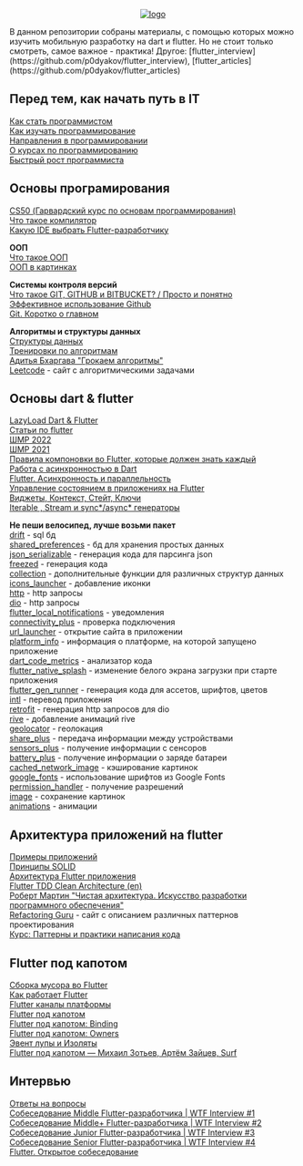 <p align="center">
  <a href="https://raw.githubusercontent.com/p-zahar/flutter_roadmap">
    <img alt="logo" src="https://raw.githubusercontent.com/p-zahar/flutter_roadmap/main/logo.png">
  </a>
</p>
В данном репозитории собраны материалы, с помощью которых можно изучить мобильную разработку на dart и flutter. Но не стоит только смотреть, самое важное - практика!  
Другое: [flutter_interview](https://github.com/p0dyakov/flutter_interview), [flutter_articles](https://github.com/p0dyakov/flutter_articles)

## Перед тем, как начать путь в IT
[Как стать программистом](https://www.youtube.com/watch?v=fJ2AxT3qHPE)  
[Как изучать программирование](https://www.youtube.com/watch?v=vNJKhmewonk)  
[Направления в программировании](https://www.youtube.com/watch?v=4XKrlOh3Iek)  
[О курсах по программированию](https://www.youtube.com/watch?v=7Mw0AkD_sgg)  
[Быстрый рост программиста](https://www.youtube.com/watch?v=JtOWQTCs_80)   

## Основы програмирования  
[CS50 (Гарвардский курс по основам программирования)](https://www.youtube.com/watch?v=Sy_wba7l1UU&list=PLawfWYMUziZqyUL5QDLVbe3j5BKWj42E5)  
[Что такое компилятор](https://medium.com/nuances-of-programming/%D1%87%D1%82%D0%BE-%D1%82%D0%B0%D0%BA%D0%BE%D0%B5-%D0%BA%D0%BE%D0%BC%D0%BF%D0%B8%D0%BB%D1%8F%D1%82%D0%BE%D1%80-3bcd06dca522)  
[Какую IDE выбрать Flutter-разработчику](https://academy.mediasoft.team/article/kakuyu-ide-vybrat-android-flutter-i-ios-razrabotchiku/)  

**ООП**  
[Что такое ООП](https://ru.wikipedia.org/wiki/%D0%9E%D0%B1%D1%8A%D0%B5%D0%BA%D1%82%D0%BD%D0%BE-%D0%BE%D1%80%D0%B8%D0%B5%D0%BD%D1%82%D0%B8%D1%80%D0%BE%D0%B2%D0%B0%D0%BD%D0%BD%D0%BE%D0%B5_%D0%BF%D1%80%D0%BE%D0%B3%D1%80%D0%B0%D0%BC%D0%BC%D0%B8%D1%80%D0%BE%D0%B2%D0%B0%D0%BD%D0%B8%D0%B5)  
[ООП в картинках](https://habr.com/ru/post/463125/)  

**Системы контроля версий**  
[Что такое GIT, GITHUB и BITBUCKET? / Просто и понятно](https://www.youtube.com/watch?v=ykyERvz17LE)  
[Эффективное использование Github](https://habr.com/ru/company/2gis/blog/306166/)  
[Git. Коротко о главном](https://habr.com/ru/post/588801/)  

**Алгоритмы и структуры данных**  
[Структуры данных](https://habr.com/ru/post/422259/)  
[Тренировки по алгоритмам](https://www.youtube.com/playlist?list=PL6Wui14DvQPySdPv5NUqV3i8sDbHkCKC5)  
[Адитья Бхаргава "Грокаем алгоритмы"](https://vk.com/doc44301783_448824849?hash=kIzYkhoq6jGrHzZ35vBPqPL7nKZSMqgejURq9aHd9pc&dl=6JcvTX9YucqFm8BufObBvZxWfrCKPN5DQFe0wsd2sQ4)  
[Leetcode](https://leetcode.com/problemset/all/) - сайт с алгоритмическими задачами  

## Основы dart & flutter
[LazyLoad Dart & Flutter](https://www.youtube.com/c/LearnDartFlutter/videos?view=0&sort=da&flow=grid)  
[Статьи по flutter](https://github.com/p-zahar/flutter_articles)  
[ШМР 2022](https://www.youtube.com/playlist?list=PLQC2_0cDcSKAcQQjPdi77FUF8LYoLZHoO)  
[ШМР 2021](https://www.youtube.com/playlist?list=PLQC2_0cDcSKBB4F8y-V_lB2HiFYSWIgYW)  
[Правила компоновки во Flutter, которые должен знать каждый](https://habr.com/ru/post/500210/)  
[Работа с асинхронностью в Dart](https://habr.com/ru/company/surfstudio/blog/539362/)  
[Flutter. Асинхронность и параллельность](https://habr.com/ru/post/497278/)  
[Управление состоянием в приложениях на Flutter](https://habr.com/ru/post/424765/)   
[Виджеты, Контекст, Стейт, Ключи](https://www.youtube.com/watch?v=9LvO7xkueT4)  
[Iterable , Stream и sync*/async* генераторы](https://www.youtube.com/watch?v=SZGG7uTBXJ4)   

**Не пеши велосипед, лучше возьми пакет**  
[drift](https://pub.dev/packages/drift) - sql бд  
[shared_preferences](https://pub.dev/packages/shared_preferences) - бд для хранения простых данных  
[json_serializable](https://pub.dev/packages/json_serializable) - генерация кода для парсинга json  
[freezed](https://pub.dev/packages/freezed) - генерация кода   
[collection](https://pub.dev/packages/collection) - дополнительные функции для различных структур данных  
[icons_launcher](https://pub.dev/packages/collection) - добавление иконки  
[http](https://pub.dev/packages/http) - http запросы  
[dio](https://pub.dev/packages/dio) - http запросы  
[flutter_local_notifications](https://pub.dev/packages/flutter_local_notifications) - уведомления   
[connectivity_plus](https://pub.dev/packages/connectivity_plus) - проверка подключения    
[url_launcher](https://pub.dev/packages/url_launcher) - открытие сайта в приложении  
[platform_info](https://pub.dev/packages/platform_info) - информация о платформе, на которой запущено приложение  
[dart_code_metrics](https://pub.dev/packages/dart_code_metrics) - анализатор кода  
[flutter_native_splash](https://pub.dev/packages/flutter_native_splash) - изменение белого экрана загрузки при старте приложения  
[flutter_gen_runner](https://pub.dev/packages/flutter_gen_runner) - генерация кода для ассетов, шрифтов, цветов  
[intl](https://pub.dev/packages/intl) - перевод приложения  
[retrofit](https://pub.dev/packages/retrofit) - генерация http запросов для dio  
[rive](https://pub.dev/packages/rive) - добавление анимаций rive  
[geolocator](https://pub.dev/packages/geolocator) - геолокация  
[share_plus](https://pub.dev/packages/share_plus) - передача информации между устройствами  
[sensors_plus](https://pub.dev/packages/sensors_plus) - получение информации с сенсоров  
[battery_plus](https://pub.dev/packages/battery_plus) - получение информации о заряде батареи  
[cached_network_image](https://pub.dev/packages/cached_network_image) - кэширование картинок  
[google_fonts](https://pub.dev/packages/google_fonts) - использование шрифтов из Google Fonts  
[permission_handler](https://pub.dev/packages/permission_handler) - получение разрешений  
[image](https://pub.dev/packages/image) - сохранение картинок  
[animations](https://pub.dev/packages/animations) - анимации  

## Архитектура приложений на flutter
[Примеры приложений](https://github.com/stars/p-zahar/lists/examples)   
[Принципы SOLID](https://habr.com/ru/company/jugru/blog/446562/)   
[Архитектура Flutter приложения](https://www.youtube.com/watch?v=2umUZX4bAt0)  
[Flutter TDD Clean Architecture (en)](https://www.youtube.com/watch?v=KjE2IDphA_U&list=PLB6lc7nQ1n4iYGE_khpXRdJkJEp9WOech)     
[Роберт Мартин "Чистая архитектура. Искусство разработки программного обеспечения"](https://vk.com/doc44301783_469642449?hash=j3vfhnJZJbRyedXjMdahCumjzkehuOpKxjgXlo4Gk2z&dl=NQQZchoaHk7LcHgSaCZNQauNxmgvdlhEUPKeZ18LagP)  
[Refactoring Guru](https://refactoring.guru/ru/) - сайт с описанием различных паттернов проектирования  
[Курс: Паттерны и практики написания кода](https://youtube.com/playlist?list=PLknJ4Vr6efQHD8qkPPosGQjqrZpTa7KQP)  

## Flutter под капотом
[Сборка мусора во Flutter](https://habr.com/ru/company/rshb/blog/668600/)  
[Как работает Flutter](https://habr.com/ru/post/476018/)  
[Flutter каналы платформы](https://habr.com/ru/post/666272/)  
[Flutter под капотом](https://habr.com/ru/company/surfstudio/blog/501862/)  
[Flutter под капотом: Binding](https://habr.com/ru/company/surfstudio/blog/512326/)  
[Flutter под капотом: Owners](https://habr.com/ru/company/surfstudio/blog/533210/)  
[Эвент лупы и Изоляты](https://www.youtube.com/watch?v=kLoYHnh9XS0)    
[Flutter под капотом — Михаил Зотьев, Артём Зайцев, Surf](https://www.youtube.com/watch?v=KdCAzsTXdV8)  

## Интервью 
[Ответы на вопросы](https://github.com/p0dyakov/flutter_interview/blob/main/README.md)  
[Собеседование Middle Flutter-разработчика | WTF Interview #1](https://www.youtube.com/watch?v=Pf6W6cPUsvE)  
[Собеседование Middle+ Flutter-разработчика | WTF Interview #2](https://www.youtube.com/watch?v=nONvezT1oAo)  
[Собеседование Junior Flutter-разработчика | WTF Interview #3](https://www.youtube.com/watch?v=tURNG5WqmWM)  
[Собеседование Senior Flutter-разработчика | WTF Interview #4](https://www.youtube.com/watch?v=0WRWDRH1-XE)  
[Flutter. Открытое собеседование](https://www.youtube.com/watch?v=K8o8RCsj41s)  

